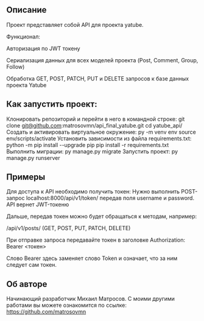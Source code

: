 ## Описание
Проект представляет собой API для проекта yatube.

Функционал:

Авторизация по JWT токену

Сериализация данных для всех моделей проекта (Post, Comment, Group, Follow)

Обработка GET, POST, PATCH, PUT и DELETE запросов к базе данных проекта Yatube

## Как запустить проект:
Клонировать репозиторий и перейти в него в командной строке:
git clone git@github.com:matrosovmn/api_final_yatube.git
cd yatube_api/
Cоздать и активировать виртуальное окружение:
py -m venv env
source env/scripts/activate
Установить зависимости из файла requirements.txt:
python -m pip install --upgrade pip
pip install -r requirements.txt
Выполнить миграции:
py manage.py migrate
Запустить проект:
py manage.py runserver

## Примеры
Для доступа к API необходимо получить токен: Нужно выполнить POST-запрос localhost:8000/api/v1/token/ передав поля username и password. API вернет JWT-токеню

Дальше, передав токен можно будет обращаться к методам, например:

/api/v1/posts/ (GET, POST, PUT, PATCH, DELETE)

При отправке запроса передавайте токен в заголовке Authorization: Bearer <токен>

Слово Bearer здесь заменяет слово Token и означает, что за ним следует сам токен.

## Об авторе
Начинающий разработчик Михаил Матросов. С моими другими работами вы можете ознакомится по ссылке: https://github.com/matrosovmn

